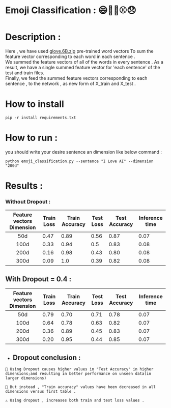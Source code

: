 # Emoji Classification : 😄🧡🍴⚾😞


# Description :
Here , we have used  [glove.6B.zip](https://nlp.stanford.edu/data/glove.6B.zip) pre-trained word vectors To sum the feature vector corresponding to each word in each sentence . <br/>
We summed the feature vectors of all of the words in every sentence .
As a result, we have a single summed feature vector for 'each sentence' of the test and train files. <br/>
Finally, we feed the summed feature vectors corresponding to each sentence , to the network , as new form of X_train and X_test .

# How to install 
```
pip -r install requirements.txt
```

# How to run :
you should write your desire sentence an dimension like below command :

```
python emoji_classification.py --sentence "I Love AI" --dimension "200d"   
```


# Results :

### Without Dropout :

| Feature vectors Dimension   | Train Loss  | Train Accuracy   | Test Loss  | Test Accuracy   | Inference time  |
| :-------------: | ------------- | ------------- | ------------- | ------------- | ------------- |
| 50d  | 0.47  | 0.89  | 0.56  | 0.87  | 0.07   |
| 100d | 0.33  | 0.94  | 0.5   | 0.83  | 0.08   |
| 200d | 0.16  | 0.98  | 0.43  | 0.80  | 0.08   |
| 300d | 0.09  | 1.0   | 0.39  | 0.82  | 0.08   |


## With Dropout = 0.4 :

| Feature vectors Dimension   | Train Loss  | Train Accuracy   | Test Loss  | Test Accuracy   | Inference time  |
| :-------------: | ------------- | ------------- | ------------- | ------------- | ------------- |
| 50d  | 0.79  | 0.70  | 0.71  | 0.78  | 0.07   |
| 100d | 0.64  | 0.78  | 0.63  | 0.82  | 0.07   |
| 200d | 0.36  | 0.89  | 0.45  | 0.83  | 0.07   |
| 300d | 0.20  | 0.95  | 0.44  | 0.85  | 0.07   |


+ ## Dropout conclusion :
```
🔺 Using Dropout causes higher values in "Test Accuracy" in higher dimensions;and resulting in better performance on unseen data(in larger dimensions)  

🔻 But instead , "Train accuracy" values have been decreased in all dimensions versus first table . 

⚠ Using dropout , increases both train and test loss values .
```